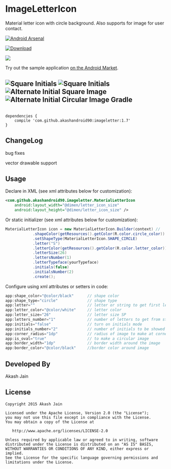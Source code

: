 # ImageLetterIcon
Material letter icon with circle background. Also supports for image for user contact.

[![Android Arsenal](https://img.shields.io/badge/Android%20Arsenal-ImageLetterIcon-green.svg?style=true)](https://android-arsenal.com/details/1/2762)

 [ ![Download](https://api.bintray.com/packages/akashandroid90/maven/image-letter-icon/images/download.svg) ](https://bintray.com/akashandroid90/maven/image-letter-icon/_latestVersion)
 
 <a href='https://bintray.com/akashandroid90/maven/image-letter-icon/view?source=watch' alt='Get automatic notifications about new "image-letter-icon" versions'><img src='https://www.bintray.com/docs/images/bintray_badge_color.png'></a>

Try out the sample application [on the Android Market][1].


![Square Initials](images/one.png)
![Square Initials](images/two.png)
![Alternate Initial Square Image](images/three.png)
![Alternate Initial Circular Image](images/four.png)
Gradle
-------------------------

```

dependencies {
    compile 'com.github.akashandroid90:imageletter:1.7'
}

```

ChangeLog
-----

bug fixes

vector drawable support 

Usage
-----

Declare in XML (see xml attributes below for customization):

```xml
<com.github.akashandroid90.imageletter.MaterialLetterIcon
    android:layout_width="@dimen/letter_icon_size"
    android:layout_height="@dimen/letter_icon_size" />
```

Or static initializer (see xml attributes below for customization):

```java
MaterialLetterIcon icon = new MaterialLetterIcon.Builder(context) //
            .shapeColor(getResources().getColor(R.color.circle_color))
            .setShapeType(MaterialLetterIcon.SHAPE_CIRCLE)
            .letter("S")
            .letterColor(getResources().getColor(R.color.letter_color))
            .letterSize(26)
            .lettersNumber(1)
            .letterTypeface(yourTypeface)
            .initials(false)
            .initialsNumber(2)
            .create();
```


Configure using xml attributes or setters in code:

```java
app:shape_color="@color/black"      // shape color
app:shape_type="circle"             // shape type
app:letter=""                       // letter or string to get first letter from
app:letter_color="@color/white"     // letter color
app:letter_size="26"                // letter size SP
app:letters_number="1"              // number of letters to get from string
app:initials="false"                // turn on initials mode
app:initials_number="2"             // number of initials to be showed
app:corner_radius="1dp"             // radius of image to make at corner
app:is_oval="true"                  // to make a circular image
app:border_width="1dp"              // border width around the image
app:border_color="@color/black"     //border color around image
```


Developed By
--------------------
Akash Jain

License
-----------

```
Copyright 2015 Akash Jain

Licensed under the Apache License, Version 2.0 (the "License");
you may not use this file except in compliance with the License.
You may obtain a copy of the License at

   http://www.apache.org/licenses/LICENSE-2.0

Unless required by applicable law or agreed to in writing, software
distributed under the License is distributed on an "AS IS" BASIS,
WITHOUT WARRANTIES OR CONDITIONS OF ANY KIND, either express or implied.
See the License for the specific language governing permissions and
limitations under the License.
```

[1]: https://play.google.com/store/apps/details?id=com.imagelettericon

